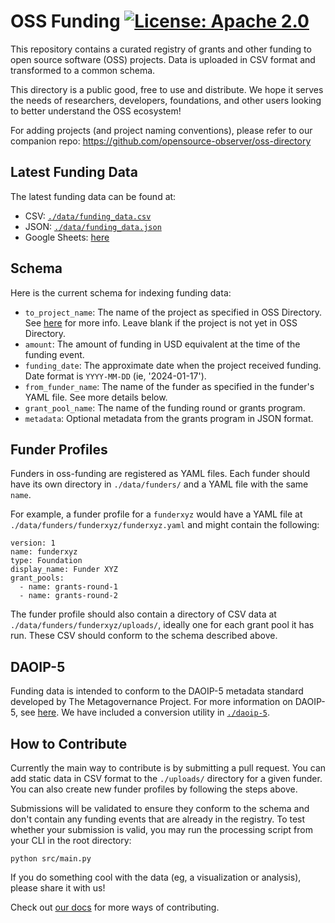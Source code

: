 # OSS Funding [![License: Apache 2.0][license-badge]][license]

[license]: https://opensource.org/license/apache-2-0/
[license-badge]: https://img.shields.io/badge/License-Apache2.0-blue.svg

This repository contains a curated registry of grants and other funding to open source software (OSS) projects. Data is uploaded in CSV format and transformed to a common schema.

This directory is a public good, free to use and distribute. We hope it serves the needs of researchers, developers, foundations, and other users looking to better understand the OSS ecosystem!

For adding projects (and project naming conventions), please refer to our companion repo: https://github.com/opensource-observer/oss-directory

## Latest Funding Data

The latest funding data can be found at:
- CSV: [`./data/funding_data.csv`](./data/funding_data.csv)
- JSON: [`./data/funding_data.json`](./data/funding_data.json)
- Google Sheets: [here](https://docs.google.com/spreadsheets/d/1gYwfeZUSEEiUbf2c_A0SWTG7aiy52uWiVFazNVLDaiA/edit?usp=sharing)

## Schema

Here is the current schema for indexing funding data:

- `to_project_name`: The name of the project as specified in OSS Directory. See [here](https://github.com/opensource-observer/oss-directory) for more info. Leave blank if the project is not yet in OSS Directory.
- `amount`: The amount of funding in USD equivalent at the time of the funding event.
- `funding_date`: The approximate date when the project received funding. Date format is `YYYY-MM-DD` (ie, '2024-01-17').
- `from_funder_name`: The name of the funder as specified in the funder's YAML file. See more details below.
- `grant_pool_name`: The name of the funding round or grants program.
- `metadata`: Optional metadata from the grants program in JSON format.

## Funder Profiles

Funders in oss-funding are registered as YAML files. Each funder should have its own directory in `./data/funders/` and a YAML file with the same `name`. 

For example, a funder profile for a `funderxyz` would have a YAML file at `./data/funders/funderxyz/funderxyz.yaml` and might contain the following:

```
version: 1
name: funderxyz
type: Foundation
display_name: Funder XYZ
grant_pools:
  - name: grants-round-1
  - name: grants-round-2
```  

The funder profile should also contain a directory of CSV data at `./data/funders/funderxyz/uploads/`, ideally one for each grant pool it has run. These CSV should conform to the schema described above.

## DAOIP-5

Funding data is intended to conform to the DAOIP-5 metadata standard developed by The Metagovernance Project. For more information on DAOIP-5, see [here](https://github.com/metagov/daostar). We have included a conversion utility in [`./daoip-5`](./daoip-5).

## How to Contribute

Currently the main way to contribute is by submitting a pull request. You can add static data in CSV format to the `./uploads/` directory for a given funder. You can also create new funder profiles by following the steps above.

Submissions will be validated to ensure they conform to the schema and don't contain any funding events that are already in the  registry. To test whether your submission is valid, you may run the processing script from your CLI in the root directory:

```
python src/main.py
```

If you do something cool with the data (eg, a visualization or analysis), please share it with us!

Check out [our docs](https://docs.opensource.observer/) for more ways of contributing.
